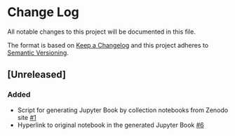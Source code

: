 # Change Log

All notable changes to this project will be documented in this file.

The format is based on [Keep a Changelog](http://keepachangelog.com/)
and this project adheres to [Semantic Versioning](http://semver.org/).

## [Unreleased]

### Added
- Script for generating Jupyter Book by collection notebooks from Zenodo site [#1](https://github.com/IN-CORE/incore-gallery/issues/1)
- Hyperlink to original notebook in the generated Jupyter Book [#6](https://github.com/IN-CORE/incore-gallery/issues/6)
